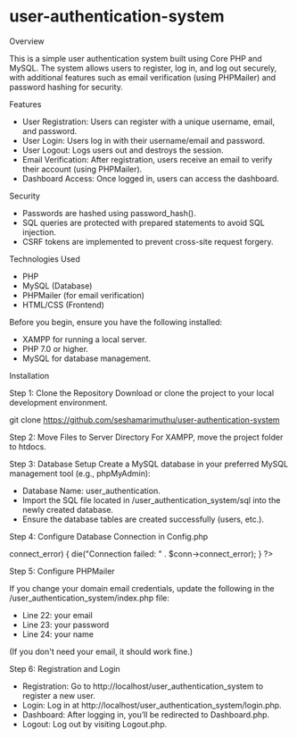 # user-authentication-system

Overview

This is a simple user authentication system built using Core PHP and MySQL. The system allows users to register, log in, and log out securely, with additional features such as email verification (using PHPMailer) and password hashing for security.

Features

- User Registration: Users can register with a unique username, email, and password.
- User Login: Users log in with their username/email and password.
- User Logout: Logs users out and destroys the session.
- Email Verification: After registration, users receive an email to verify their account (using PHPMailer).
- Dashboard Access: Once logged in, users can access the dashboard.

Security

- Passwords are hashed using password_hash().
- SQL queries are protected with prepared statements to avoid SQL injection.
- CSRF tokens are implemented to prevent cross-site request forgery.

Technologies Used

- PHP
- MySQL (Database)
- PHPMailer (for email verification)
- HTML/CSS (Frontend)

Before you begin, ensure you have the following installed:

- XAMPP for running a local server.
- PHP 7.0 or higher.
- MySQL for database management.

Installation

Step 1: Clone the Repository
Download or clone the project to your local development environment.

git clone https://github.com/seshamarimuthu/user-authentication-system

Step 2: Move Files to Server Directory
For XAMPP, move the project folder to htdocs.

Step 3: Database Setup
Create a MySQL database in your preferred MySQL management tool (e.g., phpMyAdmin):

- Database Name: user_authentication.
- Import the SQL file located in /user_authentication_system/sql into the newly created database.
- Ensure the database tables are created successfully (users, etc.).

Step 4: Configure Database Connection in Config.php

<?php
$servername = "localhost";          // Database host
$db_username = "root";              // Your MySQL username
$db_password = "";                  // Your MySQL password (leave empty if default)
$dbname = "user_authentication";    // Your database name

$conn = new mysqli($servername, $db_username, $db_password, $dbname);

if ($conn->connect_error) {
    die("Connection failed: " . $conn->connect_error);
}
?>

Step 5: Configure PHPMailer

If you change your domain email credentials, update the following in the /user_authentication_system/index.php file:
- Line 22: your email
- Line 23: your password
- Line 24: your name

(If you don't need your email, it should work fine.)

Step 6: Registration and Login

- Registration: Go to http://localhost/user_authentication_system to register a new user.
- Login: Log in at http://localhost/user_authentication_system/login.php.
- Dashboard: After logging in, you’ll be redirected to Dashboard.php.
- Logout: Log out by visiting Logout.php.

